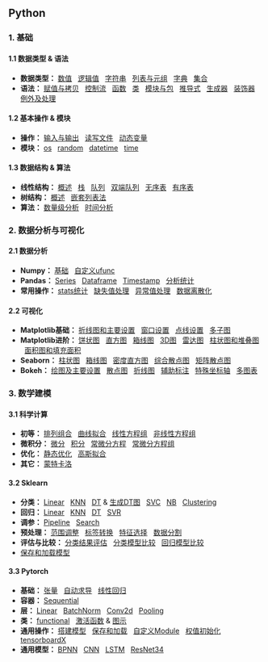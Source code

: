## Python


### 1. 基础
#### 1.1 数据类型 & 语法
* **数据类型：**
[数值](https://github.com/ZBTGL/Code-Summary/blob/master/Python/Basics/obj_%E6%95%B0%E5%80%BC%E5%8F%8A%E8%BF%90%E7%AE%97.py)
&nbsp; [逻辑值](https://github.com/ZBTGL/Code-Summary/blob/master/Python/Basics/obj_%E9%80%BB%E8%BE%91%E5%80%BC%E5%8F%8A%E8%BF%90%E7%AE%97.py)
&nbsp; [字符串](https://github.com/ZhouBinTGL/Code-Summary/blob/master/Python/Basics/obj_%E5%AD%97%E7%AC%A6%E4%B8%B2.py) 
&nbsp; [列表与元组](https://github.com/ZBTGL/Code-Summary/blob/master/Python/Basics/obj_%E5%88%97%E8%A1%A8%E4%B8%8E%E5%85%83%E7%BB%84.py)
&nbsp; [字典](https://github.com/ZhouBinTGL/Code-Summary/blob/master/Python/Basics/obj_%E5%AD%97%E5%85%B8.py)
&nbsp; [集合](https://github.com/ZBTGL/Code-Summary/blob/master/Python/Basics/obj_%E9%9B%86%E5%90%88.py)
* **语法：** 
[赋值与拷贝](https://github.com/ZBTGL/Code-Summary/blob/master/Python/Basics/syntax_%E8%B5%8B%E5%80%BC%E4%B8%8E%E6%8B%B7%E8%B4%9D.py)
&nbsp; [控制流](https://github.com/ZhouBinTGL/Code-Summary/blob/master/Python/Basics/syntax_%E6%8E%A7%E5%88%B6%E6%B5%81.py) 
&nbsp; [函数](https://github.com/ZhouBinTGL/Code-Summary/blob/master/Python/Basics/syntax_%E5%87%BD%E6%95%B0.py)
&nbsp; [类](https://github.com/ZhouBinTGL/Code-Summary/blob/master/Python/Basics/syntax_%E7%B1%BB.py)
&nbsp; [模块与包](https://github.com/ZBTGL/Code-Summary/blob/master/Python/Basics/syntax_%E6%A8%A1%E5%9D%97%E4%B8%8E%E5%8C%85.py)
&nbsp; [推导式](https://github.com/ZhouBinTGL/Code-Summary/blob/master/Python/Basics/syntax_%E6%8E%A8%E5%AF%BC%E5%BC%8F.py)
&nbsp; [生成器](https://github.com/ZBTGL/Code-Summary/blob/master/Python/Basics/syntax_%E7%94%9F%E6%88%90%E5%99%A8.py)
&nbsp; [装饰器](https://github.com/ZhouBinTGL/Code-Summary/blob/master/Python/Basics/syntax_%E8%A3%85%E9%A5%B0%E5%99%A8.py)
&nbsp; [例外及处理](https://github.com/ZBTGL/Code-Summary/blob/master/Python/1.%20Basics/%E4%BE%8B%E5%A4%96%E5%8F%8A%E5%A4%84%E7%90%86.py)

#### 1.2 基本操作 & 模块
* **操作：**
[输入与输出](https://github.com/ZBTGL/Code-Summary/blob/master/Python/1.%20Basics/%E8%BE%93%E5%85%A5%E4%B8%8E%E8%BE%93%E5%87%BA.py)
&nbsp; [读写文件](https://github.com/ZBTGL/Code-Summary/blob/master/Python/1.%20Basics/%E8%AF%BB%E5%86%99%E6%96%87%E4%BB%B6.py)
&nbsp; [动态变量](https://github.com/ZBTGL/Code-Summary/blob/master/Python/1.%20Basics/%E5%8A%A8%E6%80%81%E5%8F%98%E9%87%8F.py)
* **模块：**
[os](https://github.com/ZhouBinTGL/Code-Summary/blob/master/Python/1.%20Basics/%E6%A8%A1%E5%9D%97os.py)
&nbsp; [random](https://github.com/ZhouBinTGL/Code-Summary/blob/master/Python/1.%20Basics/%E6%A8%A1%E5%9D%97random.py)
&nbsp; [datetime](https://github.com/ZhouBinTGL/Code-Summary/blob/master/Python/1.%20Basics/%E6%A8%A1%E5%9D%97datetime.py)
&nbsp; [time](https://github.com/ZhouBinTGL/Code-Summary/blob/master/Python/1.%20Basics/%E6%A8%A1%E5%9D%97time.py)

#### 1.3 数据结构 & 算法
* **线性结构：**
[概述](https://github.com/ZBTGL/Code-Summary/blob/master/Python/1.%20Basics/%E7%BA%BF%E6%80%A7%E7%BB%93%E6%9E%84%E6%A6%82%E8%BF%B0.py)
&nbsp; [栈](https://github.com/ZhouBinTGL/Code-Summary/blob/master/Python/1.%20Basics/%E6%A0%88.py)
&nbsp; [队列](https://github.com/ZBTGL/Code-Summary/blob/master/Python/1.%20Basics/%E9%98%9F%E5%88%97.py)
&nbsp; [双端队列](https://github.com/ZBTGL/Code-Summary/blob/master/Python/1.%20Basics/%E5%8F%8C%E7%AB%AF%E9%98%9F%E5%88%97.py)
&nbsp; [无序表](https://github.com/ZBTGL/Code-Summary/blob/master/Python/1.%20Basics/%E6%97%A0%E5%BA%8F%E8%A1%A8.py)
&nbsp; [有序表](https://github.com/ZBTGL/Code-Summary/blob/master/Python/1.%20Basics/%E6%9C%89%E5%BA%8F%E8%A1%A8.py)
* **树结构：**
[概述](https://github.com/ZBTGL/Code-Summary/blob/master/Python/1.%20Basics/%E6%A0%91%E7%BB%93%E6%9E%84%E6%A6%82%E8%BF%B0.py)
&nbsp; [嵌套列表法](https://github.com/ZBTGL/Code-Summary/blob/master/Python/1.%20Basics/%E5%B5%8C%E5%A5%97%E5%88%97%E8%A1%A8%E6%B3%95.py)
* **算法：**
[数量级分析](https://github.com/ZBTGL/Code-Summary/blob/master/Python/1.%20Basics/%E6%95%B0%E9%87%8F%E7%BA%A7%E5%88%86%E6%9E%90.py)
&nbsp; [时间分析](https://github.com/ZBTGL/Code-Summary/blob/master/Python/1.%20Basics/%E8%BF%90%E8%A1%8C%E6%97%B6%E9%97%B4%E5%88%86%E6%9E%90.py)

### 2. 数据分析与可视化
#### 2.1 数据分析
* **Numpy：**
[基础](https://github.com/ZhouBinTGL/Code-Summary/blob/master/Python/2.%20Data%20Analysis%20%26%20Visualization/Data%20Analysis/np%E5%9F%BA%E7%A1%80.py)
&nbsp; [自定义ufunc](https://github.com/ZhouBinTGL/Code-Summary/blob/master/Python/2.%20Data%20Analysis%20%26%20Visualization/Data%20Analysis/%E8%87%AA%E5%AE%9A%E4%B9%89ufunc.py)
* **Pandas：**
[Series](https://github.com/ZhouBinTGL/Code-Summary/blob/master/Python/2.%20Data%20Analysis%20%26%20Visualization/Data%20Analysis/pd-series.py)
&nbsp; [Dataframe](https://github.com/ZhouBinTGL/Code-Summary/blob/master/Python/2.%20Data%20Analysis%20%26%20Visualization/Data%20Analysis/pd-dataframe.py)
&nbsp; [Timestamp](https://github.com/ZhouBinTGL/Code-Summary/blob/master/Python/2.%20Data%20Analysis%20%26%20Visualization/Data%20Analysis/pd-timestamp.py)
&nbsp; [分析统计](https://github.com/ZhouBinTGL/Code-Summary/blob/master/Python/2.%20Data%20Analysis%20%26%20Visualization/Data%20Analysis/pd%E7%BB%9F%E8%AE%A1.py)
* **常用操作：** 
[stats统计](https://github.com/ZhouBinTGL/Code-Summary/blob/master/Python/2.%20Data%20Analysis%20%26%20Visualization/Data%20Analysis/st%E7%BB%9F%E8%AE%A1.py)
&nbsp; [缺失值处理](https://github.com/ZhouBinTGL/Code-Summary/blob/master/Python/2.%20Data%20Analysis%20%26%20Visualization/Data%20Analysis/%E7%BC%BA%E5%A4%B1%E5%80%BC%E5%A4%84%E7%90%86.py)
&nbsp; [异常值处理](https://github.com/ZhouBinTGL/Code-Summary/blob/master/Python/2.%20Data%20Analysis%20%26%20Visualization/Data%20Analysis/%E5%BC%82%E5%B8%B8%E5%80%BC%E5%A4%84%E7%90%86.py)
&nbsp; [数据离散化](https://github.com/ZhouBinTGL/Code-Summary/blob/master/Python/2.%20Data%20Analysis%20%26%20Visualization/Data%20Analysis/%E6%95%B0%E6%8D%AE%E7%A6%BB%E6%95%A3%E5%8C%96.py)

#### 2.2 可视化
* **Matplotlib基础：** 
[折线图和主要设置](https://github.com/ZhouBinTGL/Code-Summary/blob/master/Python/2.%20Data%20Analysis%20%26%20Visualization/Visualization/mpl%E7%BB%98%E5%9B%BE%E5%92%8C%E4%B8%BB%E8%A6%81%E8%AE%BE%E7%BD%AE.py)
&nbsp; [窗口设置](https://github.com/ZhouBinTGL/Code-Summary/blob/master/Python/2.%20Data%20Analysis%20%26%20Visualization/Visualization/mpl%E7%AA%97%E5%8F%A3%E8%AE%BE%E7%BD%AE.py)
&nbsp; [点线设置](https://github.com/ZhouBinTGL/Code-Summary/blob/master/Python/2.%20Data%20Analysis%20%26%20Visualization/Visualization/mpl%E7%82%B9%E7%BA%BF%E6%A0%B7%E5%BC%8F.py)
&nbsp; [多子图](https://github.com/ZhouBinTGL/Code-Summary/blob/master/Python/2.%20Data%20Analysis%20%26%20Visualization/Visualization/mpl%E5%A4%9A%E5%AD%90%E5%9B%BE.py)
* **Matplotlib进阶：** 
[饼状图](https://github.com/ZhouBinTGL/Code-Summary/blob/master/Python/2.%20Data%20Analysis%20%26%20Visualization/Visualization/mpl%E9%A5%BC%E7%8A%B6%E5%9B%BE.py)
&nbsp; [直方图](https://github.com/ZhouBinTGL/Code-Summary/blob/master/Python/2.%20Data%20Analysis%20%26%20Visualization/Visualization/mpl%E7%9B%B4%E6%96%B9%E5%9B%BE.py)
&nbsp; [箱线图](https://github.com/ZhouBinTGL/Code-Summary/blob/master/Python/2.%20Data%20Analysis%20%26%20Visualization/Visualization/mpl%E7%AE%B1%E7%BA%BF%E5%9B%BE.py)
&nbsp; [3D图](https://github.com/ZhouBinTGL/Code-Summary/blob/master/Python/2.%20Data%20Analysis%20%26%20Visualization/Visualization/mpl%E7%BB%98%E5%88%B63D%E5%9B%BE.py)
&nbsp; [雷达图](https://github.com/ZhouBinTGL/Code-Summary/blob/master/Python/2.%20Data%20Analysis%20%26%20Visualization/Visualization/mpl%E9%9B%B7%E8%BE%BE%E5%9B%BE.py)
&nbsp; [柱状图和堆叠图](https://github.com/ZhouBinTGL/Code-Summary/blob/master/Python/2.%20Data%20Analysis%20%26%20Visualization/Visualization/mpl%E6%9F%B1%E7%8A%B6%E5%9B%BE%E5%92%8C%E5%A0%86%E5%8F%A0%E5%9B%BE.py)
&nbsp; [面积图和填充面积](https://github.com/ZhouBinTGL/Code-Summary/blob/master/Python/2.%20Data%20Analysis%20%26%20Visualization/Visualization/mpl%E9%9D%A2%E7%A7%AF%E5%9B%BE%E5%92%8C%E5%A1%AB%E5%85%85%E9%9D%A2%E7%A7%AF.py)
* **Seaborn：** 
[柱状图](https://github.com/ZhouBinTGL/Code-Summary/blob/master/Python/2.%20Data%20Analysis%20%26%20Visualization/Visualization/sns%E6%9F%B1%E7%8A%B6%E5%9B%BE.py)
&nbsp; [箱线图](https://github.com/ZhouBinTGL/Code-Summary/blob/master/Python/2.%20Data%20Analysis%20%26%20Visualization/Visualization/sns%E7%AE%B1%E7%BA%BF%E5%9B%BE.py)
&nbsp; [密度直方图](https://github.com/ZhouBinTGL/Code-Summary/blob/master/Python/2.%20Data%20Analysis%20%26%20Visualization/Visualization/sns%E5%AF%86%E5%BA%A6%E7%9B%B4%E6%96%B9%E5%9B%BE.py)
&nbsp; [综合散点图](https://github.com/ZhouBinTGL/Code-Summary/blob/master/Python/2.%20Data%20Analysis%20%26%20Visualization/Visualization/sns%E7%BB%BC%E5%90%88%E6%95%A3%E7%82%B9%E5%9B%BE.py)
&nbsp; [矩阵散点图](https://github.com/ZhouBinTGL/Code-Summary/blob/master/Python/2.%20Data%20Analysis%20%26%20Visualization/Visualization/sns%E7%9F%A9%E9%98%B5%E6%95%A3%E7%82%B9%E5%9B%BE.py)
* **Bokeh：**
[绘图及主要设置](https://github.com/ZhouBinTGL/Code-Summary/blob/master/Python/2.%20Data%20Analysis%20%26%20Visualization/Visualization/bokeh%E7%BB%98%E5%9B%BE%E5%8F%8A%E4%B8%BB%E8%A6%81%E8%AE%BE%E7%BD%AE.py)
&nbsp; [散点图](https://github.com/ZhouBinTGL/Code-Summary/blob/master/Python/2.%20Data%20Analysis%20%26%20Visualization/Visualization/bokeh%E6%95%A3%E7%82%B9%E5%9B%BE.py)
&nbsp; [折线图](https://github.com/ZhouBinTGL/Code-Summary/blob/master/Python/2.%20Data%20Analysis%20%26%20Visualization/Visualization/bokeh%E6%8A%98%E7%BA%BF%E5%9B%BE.py)
&nbsp; [辅助标注](https://github.com/ZhouBinTGL/Code-Summary/blob/master/Python/2.%20Data%20Analysis%20%26%20Visualization/Visualization/bokeh%E8%BE%85%E5%8A%A9%E6%A0%87%E6%B3%A8.py)
&nbsp; [特殊坐标轴](https://github.com/ZhouBinTGL/Code-Summary/blob/master/Python/2.%20Data%20Analysis%20%26%20Visualization/Visualization/bokeh%E7%89%B9%E6%AE%8A%E5%9D%90%E6%A0%87%E8%BD%B4.py)
&nbsp; [多图表](https://github.com/ZhouBinTGL/Code-Summary/blob/master/Python/2.%20Data%20Analysis%20%26%20Visualization/Visualization/bokeh%E5%A4%9A%E5%9B%BE%E8%A1%A8.py)


### 3. 数学建模
#### 3.1 科学计算
* **初等：**
[排列组合](https://github.com/ZhouBinTGL/Code-Summary/blob/master/Python/3.%20Mathematical%20models/Scientific%20computation/%E6%8E%92%E5%88%97%E7%BB%84%E5%90%88.py)
&nbsp; [曲线拟合](https://github.com/ZhouBinTGL/Code-Summary/blob/master/Python/3.%20Mathematical%20models/Scientific%20computation/%E6%9B%B2%E7%BA%BF%E6%8B%9F%E5%90%88.py)
&nbsp; [线性方程组](https://github.com/ZhouBinTGL/Code-Summary/blob/master/Python/3.%20Mathematical%20models/Scientific%20computation/%E7%BA%BF%E6%80%A7%E6%96%B9%E7%A8%8B%E7%BB%84.py)
&nbsp; [非线性方程组](https://github.com/ZhouBinTGL/Code-Summary/blob/master/Python/3.%20Mathematical%20models/Scientific%20computation/%E9%9D%9E%E7%BA%BF%E6%80%A7%E6%96%B9%E7%A8%8B%E7%BB%84.py)
* **微积分：**
[微分](https://github.com/ZhouBinTGL/Code-Summary/blob/master/Python/3.%20Mathematical%20models/Scientific%20computation/%E5%BE%AE%E5%88%86.py)
&nbsp; [积分](https://github.com/ZhouBinTGL/Code-Summary/blob/master/Python/3.%20Mathematical%20models/Scientific%20computation/%E7%A7%AF%E5%88%86.py)
&nbsp; [常微分方程](https://github.com/ZhouBinTGL/Code-Summary/blob/master/Python/3.%20Mathematical%20models/Scientific%20computation/%E5%B8%B8%E5%BE%AE%E5%88%86%E6%96%B9%E7%A8%8B.py)
&nbsp; [常微分方程组](https://github.com/ZhouBinTGL/Code-Summary/blob/master/Python/3.%20Mathematical%20models/Scientific%20computation/%E5%B8%B8%E5%BE%AE%E5%88%86%E6%96%B9%E7%A8%8B%E7%BB%84.py)
* **优化：**
[静态优化](https://github.com/ZhouBinTGL/Code-Summary/blob/master/Python/3.%20Mathematical%20models/Scientific%20computation/%E9%9D%99%E6%80%81%E4%BC%98%E5%8C%96.py)
&nbsp; [高斯拟合](https://github.com/ZhouBinTGL/Code-Summary/blob/master/Python/3.%20Mathematical%20models/Scientific%20computation/%E9%AB%98%E6%96%AF%E6%8B%9F%E5%90%88.py)
* **其它：**
[蒙特卡洛](https://github.com/ZhouBinTGL/Code-Summary/blob/master/Python/3.%20Mathematical%20models/Scientific%20computation/%E8%92%99%E7%89%B9%E5%8D%A1%E6%B4%9B%E6%A8%A1%E6%8B%9F.py)

#### 3.2 Sklearn
* **分类：**
[Linear](https://github.com/ZhouBinTGL/Code-Summary/blob/master/Python/3.%20Mathematical%20models/Sklearn/%E7%BA%BF%E6%80%A7%E6%A8%A1%E5%9E%8B-%E5%88%86%E7%B1%BB.py)
&nbsp; [KNN](https://github.com/ZhouBinTGL/Code-Summary/blob/master/Python/3.%20Mathematical%20models/Sklearn/KNN%E5%88%86%E7%B1%BB.py)
&nbsp; [DT](https://github.com/ZhouBinTGL/Code-Summary/blob/master/Python/3.%20Mathematical%20models/Sklearn/DT%E5%88%86%E7%B1%BB.py)
& [生成DT图](https://github.com/ZhouBinTGL/Code-Summary/blob/master/Python/3.%20Mathematical%20models/Sklearn/DT%E5%9B%BE.py)
&nbsp; [SVC](https://github.com/ZhouBinTGL/Code-Summary/blob/master/Python/3.%20Mathematical%20models/Sklearn/SVM%E5%88%86%E7%B1%BB.py)
&nbsp; [NB](https://github.com/ZhouBinTGL/Code-Summary/blob/master/Python/3.%20Mathematical%20models/Sklearn/NB%E5%88%86%E7%B1%BB.py)
&nbsp; [Clustering](https://github.com/ZhouBinTGL/Code-Summary/blob/master/Python/3.%20Mathematical%20models/Sklearn/%E9%9B%86%E6%88%90%E7%AE%97%E6%B3%95.py)
* **回归：**
[Linear](https://github.com/ZhouBinTGL/Code-Summary/blob/master/Python/3.%20Mathematical%20models/Sklearn/%E7%BA%BF%E6%80%A7%E6%A8%A1%E5%9E%8B-%E5%9B%9E%E5%BD%92.py)
&nbsp; [KNN](https://github.com/ZhouBinTGL/Code-Summary/blob/master/Python/3.%20Mathematical%20models/Sklearn/KNN%E5%9B%9E%E5%BD%92.py)
&nbsp; [DT](https://github.com/ZhouBinTGL/Code-Summary/blob/master/Python/3.%20Mathematical%20models/Sklearn/DT%E5%9B%9E%E5%BD%92.py)
&nbsp; [SVR](https://github.com/ZhouBinTGL/Code-Summary/blob/master/Python/3.%20Mathematical%20models/Sklearn/SVM%E5%9B%9E%E5%BD%92.py)
* **调参：**
[Pipeline](https://github.com/ZhouBinTGL/Code-Summary/blob/master/Python/3.%20Mathematical%20models/Sklearn/%E8%87%AA%E5%8A%A8%E6%B5%81%E7%A8%8BPipeline.py)
&nbsp; [Search](https://github.com/ZhouBinTGL/Code-Summary/blob/master/Python/3.%20Mathematical%20models/Sklearn/%E5%8F%82%E6%95%B0%E4%BC%98%E5%8C%96.py)
* **预处理：** 
[范围调整](https://github.com/ZhouBinTGL/Code-Summary/blob/master/Python/3.%20Mathematical%20models/Sklearn/%E6%95%B0%E6%8D%AE%E8%B0%83%E6%95%B4.py)
&nbsp; [标签转换](https://github.com/ZhouBinTGL/Code-Summary/blob/master/Python/3.%20Mathematical%20models/Sklearn/%E6%A0%87%E7%AD%BE%E8%BD%AC%E6%8D%A2.py)
&nbsp; [特征选择](https://github.com/ZhouBinTGL/Code-Summary/blob/master/Python/3.%20Mathematical%20models/Sklearn/%E7%89%B9%E5%BE%81%E9%80%89%E6%8B%A9.py)
&nbsp; [数据分割](https://github.com/ZhouBinTGL/Code-Summary/blob/master/Python/3.%20Mathematical%20models/Sklearn/%E6%95%B0%E6%8D%AE%E5%88%86%E5%89%B2.py)
* **评估与比较：**
[分类结果评估](https://github.com/ZhouBinTGL/Code-Summary/blob/master/Python/3.%20Mathematical%20models/Sklearn/%E5%88%86%E7%B1%BB%E7%BB%93%E6%9E%9C%E8%AF%84%E4%BC%B0.py)
&nbsp; [分类模型比较](https://github.com/ZhouBinTGL/Code-Summary/blob/master/Python/3.%20Mathematical%20models/Sklearn/%E5%88%86%E7%B1%BB%E7%AE%97%E6%B3%95%E6%AF%94%E8%BE%83.py)
&nbsp; [回归模型比较](https://github.com/ZhouBinTGL/Code-Summary/blob/master/Python/3.%20Mathematical%20models/Sklearn/%E5%9B%9E%E5%BD%92%E7%AE%97%E6%B3%95%E6%AF%94%E8%BE%83.py)
* [保存和加载模型](https://github.com/ZhouBinTGL/Code-Summary/blob/master/Python/3.%20Mathematical%20models/Sklearn/%E4%BF%9D%E5%AD%98%E5%8A%A0%E8%BD%BD%E6%A8%A1%E5%9E%8B.py)

#### 3.3 Pytorch
* **基础：**
[张量](https://github.com/ZhouBinTGL/Code-Summary/blob/master/Python/3.%20Mathematical%20models/Pytorch/%E5%BC%A0%E9%87%8F.py)
&nbsp; [自动求导](https://github.com/ZhouBinTGL/Code-Summary/blob/master/Python/3.%20Mathematical%20models/Pytorch/%E8%87%AA%E5%8A%A8%E6%B1%82%E5%AF%BC.py)
&nbsp; [线性回归](https://github.com/ZhouBinTGL/Code-Summary/blob/master/Python/3.%20Mathematical%20models/Pytorch/%E7%BA%BF%E6%80%A7%E5%9B%9E%E5%BD%92.py)
* **容器：**
[Sequential](https://github.com/ZhouBinTGL/Code-Summary/blob/master/Python/3.%20Mathematical%20models/Pytorch/%E5%AE%B9%E5%99%A8Sequential.py)
* **层：**
[Linear](https://github.com/ZhouBinTGL/Code-Summary/blob/master/Python/3.%20Mathematical%20models/Pytorch/%E5%B1%82Linear.py)
&nbsp; [BatchNorm](https://github.com/ZhouBinTGL/Code-Summary/blob/master/Python/3.%20Mathematical%20models/Pytorch/%E5%B1%82BatchNorm.py)
&nbsp; [Conv2d](https://github.com/ZhouBinTGL/Code-Summary/blob/master/Python/3.%20Mathematical%20models/Pytorch/%E5%B1%82Conv2d.py)
&nbsp; [Pooling](https://github.com/ZhouBinTGL/Code-Summary/blob/master/Python/3.%20Mathematical%20models/Pytorch/%E5%B1%82Pooling.py)
* **类：**
[functional](https://github.com/ZhouBinTGL/Code-Summary/blob/master/Python/3.%20Mathematical%20models/Pytorch/%E7%B1%BBfunctional.py)
&nbsp; [激活函数](https://github.com/ZhouBinTGL/Code-Summary/blob/master/Python/3.%20Mathematical%20models/Pytorch/%E9%9D%9E%E7%BA%BF%E6%80%A7%E6%BF%80%E6%B4%BB%E5%87%BD%E6%95%B0.py)
& [图示](https://github.com/ZhouBinTGL/Code-Summary/blob/master/Python/3.%20Mathematical%20models/Pytorch/%E6%BF%80%E6%B4%BB%E5%87%BD%E6%95%B0%E5%9B%BE%E7%A4%BA.png)
* **通用操作：**
[搭建模型](https://github.com/ZhouBinTGL/Code-Summary/blob/master/Python/3.%20Mathematical%20models/Pytorch/%E6%90%AD%E5%BB%BA%E6%A8%A1%E5%9E%8B.py)
&nbsp; [保存和加载](https://github.com/ZhouBinTGL/Code-Summary/blob/master/Python/3.%20Mathematical%20models/Pytorch/%E4%BF%9D%E5%AD%98%E4%B8%8E%E5%8A%A0%E8%BD%BD%E6%A8%A1%E5%9E%8B.py)
&nbsp; [自定义Module](https://github.com/ZhouBinTGL/Code-Summary/blob/master/Python/3.%20Mathematical%20models/Pytorch/%E8%87%AA%E5%AE%9A%E4%B9%89Module.py)
&nbsp; [权值初始化](https://github.com/ZhouBinTGL/Code-Summary/blob/master/Python/3.%20Mathematical%20models/Pytorch/%E6%9D%83%E5%80%BC%E5%88%9D%E5%A7%8B%E5%8C%96.py)
&nbsp; [tensorboardX](https://github.com/ZhouBinTGL/Code-Summary/blob/master/Python/3.%20Mathematical%20models/Pytorch/%E5%8F%AF%E8%A7%86%E5%8C%96tensorboardX.py)
* **通用模型：**
[BPNN](https://github.com/ZhouBinTGL/Code-Summary/blob/master/Python/3.%20Mathematical%20models/Pytorch/MLP%E6%89%8B%E5%86%99%E6%95%B0%E5%AD%97.py)
&nbsp; [CNN](https://github.com/ZhouBinTGL/Code-Summary/blob/master/Python/3.%20Mathematical%20models/Pytorch/CNN%E6%89%8B%E5%86%99%E6%95%B0%E5%AD%97.py)
&nbsp; [LSTM](https://github.com/ZhouBinTGL/Code-Summary/blob/master/Python/3.%20Mathematical%20models/Pytorch/LSTM%E6%89%8B%E5%86%99%E6%95%B0%E5%AD%97.py)
&nbsp; [ResNet34](https://github.com/ZhouBinTGL/Code-Summary/blob/master/Python/3.%20Mathematical%20models/Pytorch/%E6%A8%A1%E5%9E%8BResNet34.py)
